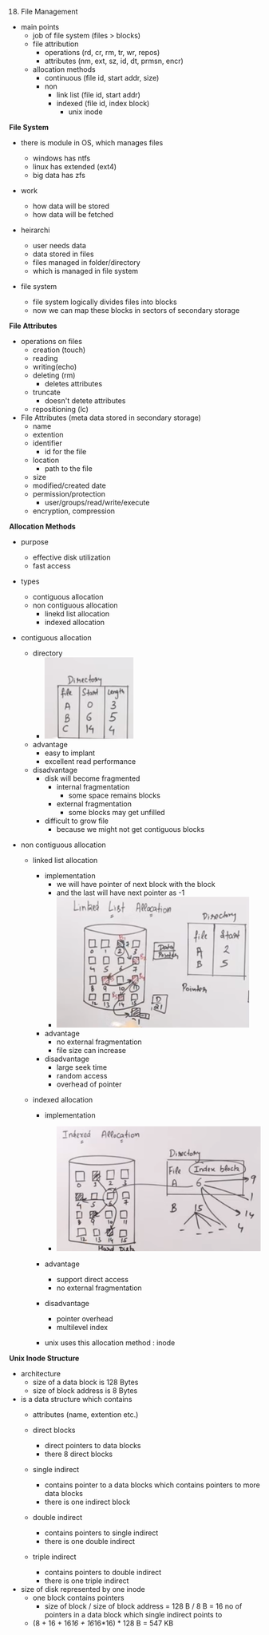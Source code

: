18. File Management

- main points
	- job of file system (files > blocks)
	- file attribution
		- operations (rd, cr, rm, tr, wr, repos)
		- attributes (nm, ext, sz, id, dt, prmsn, encr)
	- allocation methods
		- continuous (file id, start addr, size)
		- non 
			- link list (file id, start addr)
			- indexed (file id, index block)
				- unix inode	


**File System**
- there is module in OS, which manages files	
	- windows has ntfs
	- linux has extended (ext4)
	- big data has zfs
- work
	- how data will be stored
	- how data will be fetched


- heirarchi
	- user needs data
	- data stored in files
	- files managed in folder/directory
	- which is managed in file system

- file system
	- file system logically divides files into blocks
	- now we can map these blocks in sectors of secondary storage


**File Attributes**
- operations on files
	- creation (touch)
	- reading
	- writing(echo)
	- deleting (rm)
		- deletes attributes
	- truncate
		- doesn't detete attributes
	- repositioning (lc)
- File Attributes (meta data stored in secondary storage)
	- name
	- extention
	- identifier
		- id for the file
	- location
		- path to the file
	- size
	- modified/created date
	- permission/protection
		- user/groups/read/write/execute
	- encryption, compression





**Allocation Methods**
- purpose
	- effective disk utilization
	- fast access 
- types
	- contiguous allocation
	- non contiguous allocation
		- linekd list allocation
		- indexed allocation




- contiguous allocation
	- directory
		- ![e3c74cc5919e764533729de2c8b348c0.png](../../../../_resources/ba680af884a94820a0caa4be75491d0b.png)
	- advantage
		- easy to implant
		- excellent read performance
	- disadvantage
		- disk will become fragmented
			- internal fragmentation
				- some space remains blocks 
			- external fragmentation
				- some blocks may get unfilled
		- difficult to grow file
			- because we might not get contiguous blocks




- non contiguous allocation
	- linked list allocation
		- implementation
			- we will have pointer of next block with the block
			- and the last will have next pointer as -1
			- ![41b80593a4e7c9f16c16e3ec04c4f32f.png](../../../../_resources/1cc30ebdaf5a47f3b30978cc47e9491a.png)
		- advantage
			- no external fragmentation
			- file size can increase
		- disadvantage
			- large seek time
			- random access
			- overhead of pointer

	- indexed allocation
		- implementation
			- ![ccd6cce9e96f759fecaf435afe9e93b0.png](../../../../_resources/0d1bfd7b7af04dfcac772401cd22e9f6.png)
		- advantage
			- support direct access
			- no external fragmentation
		- disadvantage
			- pointer overhead
			- multilevel index

		- unix uses this allocation method : inode





**Unix Inode Structure**
- architecture
	- size of a data block is 128 Bytes
	- size of block address is 8 Bytes
- is a data structure which contains
	- attributes (name, extention etc.)
	- direct blocks
		- direct pointers to data blocks
		- there 8 direct blocks

	- single indirect 
		- contains pointer to a data blocks which contains pointers to more data blocks
		- there is one indirect block
	- double indirect
		- contains pointers to single indirect 
		- there is one double indirect
	- triple indirect
		- contains pointers to double indirect
		- there is one triple indirect
- size of disk represented by one inode
	- one block contains pointers
		- size of block / size of block address = 128 B / 8 B = 16 no of pointers in a data block which single indirect points to
	- (8 + 16 + 16*16 + 16*16*16) * 128 B = 547 KB










